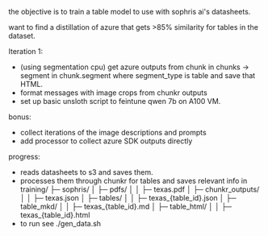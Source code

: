 the objective is to train a table model to use with sophris ai's datasheets.

want to find a distillation of azure that gets >85% similarity for tables in the dataset.

Iteration 1:

- (using segmentation cpu) get azure outputs from chunk in chunks -> segment in chunk.segment where segment_type is table and save that HTML. 
- format messages with image crops from chunkr outputs
- set up basic unsloth script to feintune qwen 7b on A100 VM. 

bonus:

- collect iterations of the image descriptions and prompts
- add processor to collect azure SDK outputs directly


progress:

- reads datasheets to s3 and saves them.
- processes them through chunkr for tables and saves relevant info in 
training/
├─ sophris/
│  ├─ pdfs/
│  │  ├─ texas.pdf
│  ├─ chunkr_outputs/
│  │  ├─ texas.json
│  ├─ tables/
│  │  ├─ texas_{table_id}.json
│  ├─ table_mkd/
│  │  ├─ texas_{table_id}.md
│  ├─ table_html/
│  │  ├─ texas_{table_id}.html
- to run see ./gen_data.sh